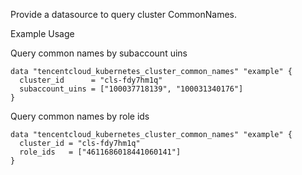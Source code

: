 Provide a datasource to query cluster CommonNames.

Example Usage

Query common names by subaccount uins

```hcl
data "tencentcloud_kubernetes_cluster_common_names" "example" {
  cluster_id      = "cls-fdy7hm1q"
  subaccount_uins = ["100037718139", "100031340176"]
}
```

Query common names by role ids

```hcl
data "tencentcloud_kubernetes_cluster_common_names" "example" {
  cluster_id = "cls-fdy7hm1q"
  role_ids   = ["4611686018441060141"]
}
```